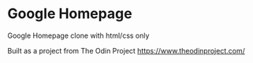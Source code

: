 # Google Homepage

Google Homepage clone with html/css only

Built as a project from The Odin Project
https://www.theodinproject.com/
